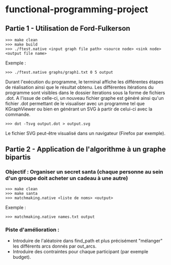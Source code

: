 # functional-programming-project


## Partie 1 - Utilisation de Ford-Fulkerson

```
>>> make clean
>>> make build
>>> ./ftest.native <input graph file path> <source node> <sink node> <output file name>
```
Exemple :
```
>>> ./ftest.native graphs/graph1.txt 0 5 output
```

Durant l'exécution du programme, le terminal affiche les différentes étapes de réalisation ainsi que le résultat obtenu. Les différentes itérations du programme sont visibles dans le dossier iterations sous la forme de fichiers .dot.
A l'issue de celle-ci, un nouveau fichier graphe est généré ainsi qu'un fichier .dot permettant de le visualiser avec un programme tel que KGraphViewer ou bien en générant un SVG à partir de celui-ci avec la commande.

```
>>> dot -Tsvg output.dot > output.svg
```
Le fichier SVG peut-être visualisé dans un navigateur (Firefox par exemple).


## Partie 2 - Application de l'algorithme à un graphe bipartis
### Objectif : Organiser un secret santa (chaque personne au sein d'un groupe doit acheter un cadeau à une autre)

```
>>> make clean
>>> make santa
>>> matchmaking.native <liste de noms> <output>
```
Exemple : 
```
>>> matchmaking.native names.txt output
```


### Piste d'amélioration : 
- Introduire de l'aléatoire dans find_path et plus précisément "mélanger" les différents arcs donnés par out_arcs.
- Introduire des contraintes pour chaque participant (par exemple budget).
